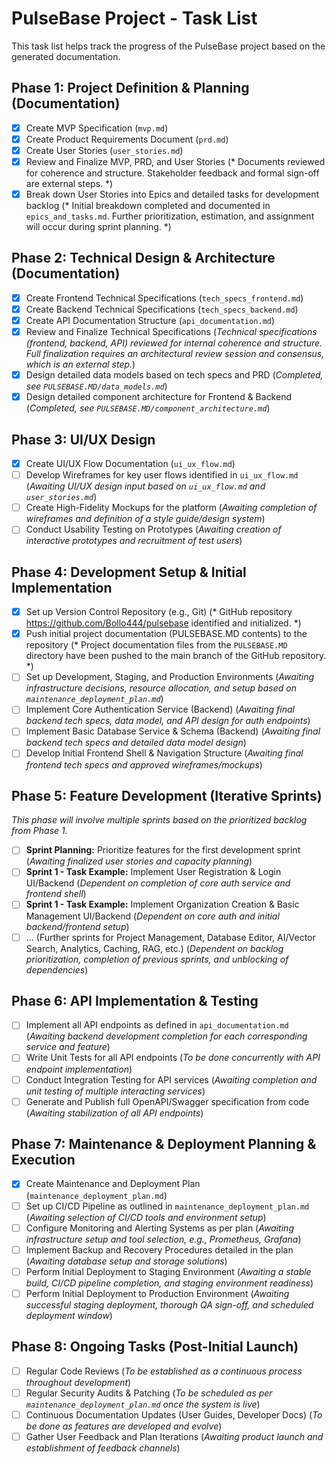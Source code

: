 # PulseBase Project - Task List

This task list helps track the progress of the PulseBase project based on the generated documentation.

## Phase 1: Project Definition & Planning (Documentation)
- [X] Create MVP Specification (`mvp.md`)
- [X] Create Product Requirements Document (`prd.md`)
- [X] Create User Stories (`user_stories.md`)
- [X] Review and Finalize MVP, PRD, and User Stories (* Documents reviewed for coherence and structure. Stakeholder feedback and formal sign-off are external steps. *)
- [X] Break down User Stories into Epics and detailed tasks for development backlog (* Initial breakdown completed and documented in `epics_and_tasks.md`. Further prioritization, estimation, and assignment will occur during sprint planning. *)

## Phase 2: Technical Design & Architecture (Documentation)
- [X] Create Frontend Technical Specifications (`tech_specs_frontend.md`)
- [X] Create Backend Technical Specifications (`tech_specs_backend.md`)
- [X] Create API Documentation Structure (`api_documentation.md`)
- [X] Review and Finalize Technical Specifications (*Technical specifications (frontend, backend, API) reviewed for internal coherence and structure. Full finalization requires an architectural review session and consensus, which is an external step.*)
- [x] Design detailed data models based on tech specs and PRD (*Completed, see `PULSEBASE.MD/data_models.md`*)
- [X] Design detailed component architecture for Frontend & Backend (*Completed, see `PULSEBASE.MD/component_architecture.md`*)

## Phase 3: UI/UX Design
- [X] Create UI/UX Flow Documentation (`ui_ux_flow.md`)
- [ ] Develop Wireframes for key user flows identified in `ui_ux_flow.md` (*Awaiting UI/UX design input based on `ui_ux_flow.md` and `user_stories.md`*)
- [ ] Create High-Fidelity Mockups for the platform (*Awaiting completion of wireframes and definition of a style guide/design system*)
- [ ] Conduct Usability Testing on Prototypes (*Awaiting creation of interactive prototypes and recruitment of test users*)

## Phase 4: Development Setup & Initial Implementation
- [X] Set up Version Control Repository (e.g., Git) (* GitHub repository https://github.com/Bollo444/pulsebase identified and initialized. *)
- [X] Push initial project documentation (PULSEBASE.MD contents) to the repository (* Project documentation files from the `PULSEBASE.MD` directory have been pushed to the main branch of the GitHub repository. *)
- [ ] Set up Development, Staging, and Production Environments (*Awaiting infrastructure decisions, resource allocation, and setup based on `maintenance_deployment_plan.md`*)
- [ ] Implement Core Authentication Service (Backend) (*Awaiting final backend tech specs, data model, and API design for auth endpoints*)
- [ ] Implement Basic Database Service & Schema (Backend) (*Awaiting final backend tech specs and detailed data model design*)
- [ ] Develop Initial Frontend Shell & Navigation Structure (*Awaiting final frontend tech specs and approved wireframes/mockups*)

## Phase 5: Feature Development (Iterative Sprints)
*This phase will involve multiple sprints based on the prioritized backlog from Phase 1.*
- [ ] **Sprint Planning:** Prioritize features for the first development sprint (*Awaiting finalized user stories and capacity planning*)
- [ ] **Sprint 1 - Task Example:** Implement User Registration & Login UI/Backend (*Dependent on completion of core auth service and frontend shell*)
- [ ] **Sprint 1 - Task Example:** Implement Organization Creation & Basic Management UI/Backend (*Dependent on core auth and initial backend/frontend setup*)
- [ ] ... (Further sprints for Project Management, Database Editor, AI/Vector Search, Analytics, Caching, RAG, etc.) (*Dependent on backlog prioritization, completion of previous sprints, and unblocking of dependencies*)

## Phase 6: API Implementation & Testing
- [ ] Implement all API endpoints as defined in `api_documentation.md` (*Awaiting backend development completion for each corresponding service and feature*)
- [ ] Write Unit Tests for all API endpoints (*To be done concurrently with API endpoint implementation*)
- [ ] Conduct Integration Testing for API services (*Awaiting completion and unit testing of multiple interacting services*)
- [ ] Generate and Publish full OpenAPI/Swagger specification from code (*Awaiting stabilization of all API endpoints*)

## Phase 7: Maintenance & Deployment Planning & Execution
- [X] Create Maintenance and Deployment Plan (`maintenance_deployment_plan.md`)
- [ ] Set up CI/CD Pipeline as outlined in `maintenance_deployment_plan.md` (*Awaiting selection of CI/CD tools and environment setup*)
- [ ] Configure Monitoring and Alerting Systems as per plan (*Awaiting infrastructure setup and tool selection, e.g., Prometheus, Grafana*)
- [ ] Implement Backup and Recovery Procedures detailed in the plan (*Awaiting database setup and storage solutions*)
- [ ] Perform Initial Deployment to Staging Environment (*Awaiting a stable build, CI/CD pipeline completion, and staging environment readiness*)
- [ ] Perform Initial Deployment to Production Environment (*Awaiting successful staging deployment, thorough QA sign-off, and scheduled deployment window*)

## Phase 8: Ongoing Tasks (Post-Initial Launch)
- [ ] Regular Code Reviews (*To be established as a continuous process throughout development*)
- [ ] Regular Security Audits & Patching (*To be scheduled as per `maintenance_deployment_plan.md` once the system is live*)
- [ ] Continuous Documentation Updates (User Guides, Developer Docs) (*To be done as features are developed and evolve*)
- [ ] Gather User Feedback and Plan Iterations (*Awaiting product launch and establishment of feedback channels*)
